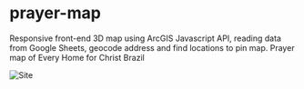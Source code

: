 # prayer-map
Responsive front-end 3D map using ArcGIS Javascript API, reading data from Google Sheets, geocode address and find locations to pin map. Prayer map of Every Home for Christ Brazil

![Site](readme-print.gif)
